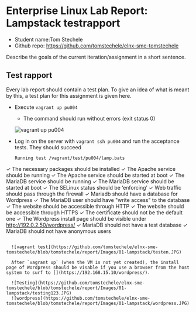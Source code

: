 # Enterprise Linux Lab Report: Lampstack testrapport

- Student name:Tom Stechele
- Github repo: <https://github.com/tomstechele/elnx-sme-tomstechele>

Describe the goals of the current iteration/assignment in a short sentence.



## Test rapport

Every lab report should contain a test plan. To give an idea of what is meant by this, a test plan for this assignment is given here.


- Execute `vagrant up pu004`
    - The command should run without errors (exit status 0)

   ![vagrant up pu004](https://github.com/tomstechele/elnx-sme-tomstechele/blob/tomstechele/report/Images/01-lampstack/vagrantup.JPG)




- Log in on the server with `vagrant ssh pu004` and run the acceptance tests. They should succeed

    ```
    Running test /vagrant/test/pu004/lamp.bats
 ✓ The necessary packages should be installed
 ✓ The Apache service should be running
 ✓ The Apache service should be started at boot
 ✓ The MariaDB service should be running
 ✓ The MariaDB service should be started at boot
 ✓ The SELinux status should be ‘enforcing’
 ✓ Web traffic should pass through the firewall
 ✓ Mariadb should have a database for Wordpress
 ✓ The MariaDB user should have "write access" to the database
 ✓ The website should be accessible through HTTP
 ✓ The website should be accessible through HTTPS
 ✓ The certificate should not be the default one
 ✓ The Wordpress install page should be visible under http://192.0.2.50/wordpress/
 ✓ MariaDB should not have a test database
 ✓ MariaDB should not have anonymous users
  ```

    ![vagrant test](https://github.com/tomstechele/elnx-sme-tomstechele/blob/tomstechele/report/Images/01-lampstack/testen.JPG)

    After `vagrant up` (when the VM is not yet created), the install page of Wordpress should be visable if you use a browser from the host system to surf to [](https://192.168.15.10/wordpress/).

    ![Testing](https://github.com/tomstechele/elnx-sme-tomstechele/blob/tomstechele/report/Images/01-lampstack/testing123.JPG)
    ![wordpress](https://github.com/tomstechele/elnx-sme-tomstechele/blob/tomstechele/report/Images/01-lampstack/wordpress.JPG)
